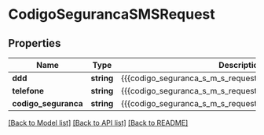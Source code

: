 # CodigoSegurancaSMSRequest

## Properties
Name | Type | Description | Notes
------------ | ------------- | ------------- | -------------
**ddd** | **string** | {{{codigo_seguranca_s_m_s_request_ddd_value}}} | [optional] 
**telefone** | **string** | {{{codigo_seguranca_s_m_s_request_telefone_value}}} | [optional] 
**codigo_seguranca** | **string** | {{{codigo_seguranca_s_m_s_request_codigo_seguranca_value}}} | [optional] 

[[Back to Model list]](../README.md#documentation-for-models) [[Back to API list]](../README.md#documentation-for-api-endpoints) [[Back to README]](../README.md)



